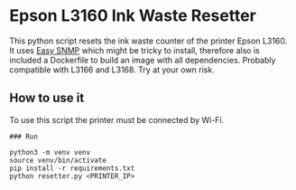 # Epson L3160 Ink Waste Resetter

This python script resets the ink waste counter of the printer Epson L3160.
It uses [Easy SNMP](https://easysnmp.readthedocs.io/en/latest/) which might be tricky to install, therefore also is included a Dockerfile to build an image with all dependencies. Probably compatible with L3166 and L3168. Try at your own risk.

## How to use it
To use this script the printer must be connected by Wi-Fi. 

```
### Run

python3 -m venv venv
source venv/bin/activate
pip install -r requirements.txt
python resetter.py <PRINTER_IP>
```
